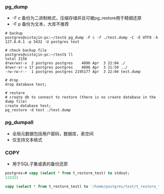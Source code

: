 

### pg_dump

- -F c 备份为二进制格式，压缩存储并且可被pg_restore用于精细还原
- -F p 备份为文本，大库不推荐

```shell
# backup
postgres@vistajin-pc:~/test$ pg_dump -F c -f ./test.dump -C -E UTF8 -h 127.0.0.1 -p 5432 -U postgres test

# check backup file
postgres@vistajin-pc:~/test$ ll
total 2156
drwxrwxr-x  2 postgres postgres    4096 Apr  3 22:04 ./
drwxr-xr-x 17 postgres postgres    4096 Apr  3 21:59 ../
-rw-rw-r--  1 postgres postgres 2195177 Apr  3 22:04 test.dump

# drop
drop database test;

# restore
# create db to connect to restore (there is no create database in the dump file)
create database test;
pg_restore -d test ./test.dump
```



### pg_dumpall

- 全局元数据包括用户密码，数据库，表空间
- 仅支持文本格式

### COPY

- 用于SQL子集或表的备份还原

```sql
postgres=# copy (select * from t_restore_test) to stdout;
123321

copy (select * from t_restore_test) to '/home/postgres/test/t_restore_test.bak';
```

